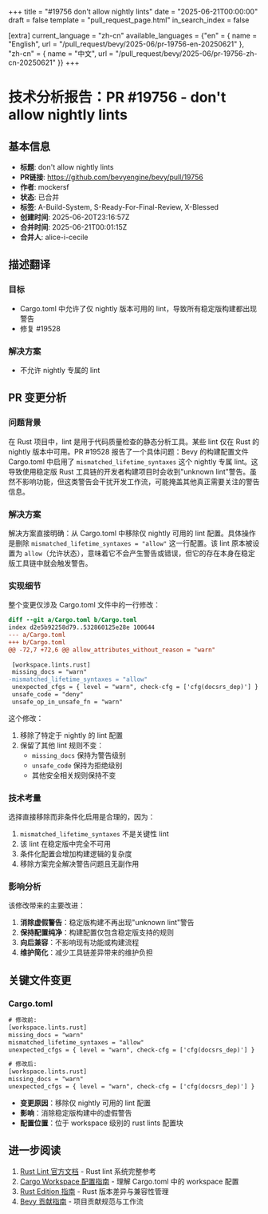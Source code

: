 +++
title = "#19756 don't allow nightly lints"
date = "2025-06-21T00:00:00"
draft = false
template = "pull_request_page.html"
in_search_index = false

[extra]
current_language = "zh-cn"
available_languages = {"en" = { name = "English", url = "/pull_request/bevy/2025-06/pr-19756-en-20250621" }, "zh-cn" = { name = "中文", url = "/pull_request/bevy/2025-06/pr-19756-zh-cn-20250621" }}
+++

# 技术分析报告：PR #19756 - don't allow nightly lints

## 基本信息
- **标题**: don't allow nightly lints
- **PR链接**: https://github.com/bevyengine/bevy/pull/19756
- **作者**: mockersf
- **状态**: 已合并
- **标签**: A-Build-System, S-Ready-For-Final-Review, X-Blessed
- **创建时间**: 2025-06-20T23:16:57Z
- **合并时间**: 2025-06-21T00:01:15Z
- **合并人**: alice-i-cecile

## 描述翻译
### 目标
- Cargo.toml 中允许了仅 nightly 版本可用的 lint，导致所有稳定版构建都出现警告
- 修复 #19528 

### 解决方案
- 不允许 nightly 专属的 lint

## PR 变更分析

### 问题背景
在 Rust 项目中，lint 是用于代码质量检查的静态分析工具。某些 lint 仅在 Rust 的 nightly 版本中可用。PR #19528 报告了一个具体问题：Bevy 的构建配置文件 Cargo.toml 中启用了 `mismatched_lifetime_syntaxes` 这个 nightly 专属 lint。这导致使用稳定版 Rust 工具链的开发者构建项目时会收到"unknown lint"警告。虽然不影响功能，但这类警告会干扰开发工作流，可能掩盖其他真正需要关注的警告信息。

### 解决方案
解决方案直接明确：从 Cargo.toml 中移除仅 nightly 可用的 lint 配置。具体操作是删除 `mismatched_lifetime_syntaxes = "allow"` 这一行配置。该 lint 原本被设置为 `allow`（允许状态），意味着它不会产生警告或错误，但它的存在本身在稳定版工具链中就会触发警告。

### 实现细节
整个变更仅涉及 Cargo.toml 文件中的一行修改：

```diff
diff --git a/Cargo.toml b/Cargo.toml
index d2e5b92258d79..532860125e28e 100644
--- a/Cargo.toml
+++ b/Cargo.toml
@@ -72,7 +72,6 @@ allow_attributes_without_reason = "warn"
 
 [workspace.lints.rust]
 missing_docs = "warn"
-mismatched_lifetime_syntaxes = "allow"
 unexpected_cfgs = { level = "warn", check-cfg = ['cfg(docsrs_dep)'] }
 unsafe_code = "deny"
 unsafe_op_in_unsafe_fn = "warn"
```

这个修改：
1. 移除了特定于 nightly 的 lint 配置
2. 保留了其他 lint 规则不变：
   - `missing_docs` 保持为警告级别
   - `unsafe_code` 保持为拒绝级别
   - 其他安全相关规则保持不变

### 技术考量
选择直接移除而非条件化启用是合理的，因为：
1. `mismatched_lifetime_syntaxes` 不是关键性 lint
2. 该 lint 在稳定版中完全不可用
3. 条件化配置会增加构建逻辑的复杂度
4. 移除方案完全解决警告问题且无副作用

### 影响分析
该修改带来的主要改进：
1. **消除虚假警告**：稳定版构建不再出现"unknown lint"警告
2. **保持配置纯净**：构建配置仅包含稳定版支持的规则
3. **向后兼容**：不影响现有功能或构建流程
4. **维护简化**：减少工具链差异带来的维护负担

## 关键文件变更

### Cargo.toml
```diff
# 修改前:
[workspace.lints.rust]
missing_docs = "warn"
mismatched_lifetime_syntaxes = "allow"
unexpected_cfgs = { level = "warn", check-cfg = ['cfg(docsrs_dep)'] }

# 修改后:
[workspace.lints.rust]
missing_docs = "warn"
unexpected_cfgs = { level = "warn", check-cfg = ['cfg(docsrs_dep)'] }
```
- **变更原因**：移除仅 nightly 可用的 lint 配置
- **影响**：消除稳定版构建中的虚假警告
- **配置位置**：位于 workspace 级别的 rust lints 配置块

## 进一步阅读
1. [Rust Lint 官方文档](https://doc.rust-lang.org/rustc/lints/index.html) - Rust lint 系统完整参考
2. [Cargo Workspace 配置指南](https://doc.rust-lang.org/cargo/reference/workspaces.html) - 理解 Cargo.toml 中的 workspace 配置
3. [Rust Edition 指南](https://doc.rust-lang.org/edition-guide/) - Rust 版本差异与兼容性管理
4. [Bevy 贡献指南](https://github.com/bevyengine/bevy/blob/main/CONTRIBUTING.md) - 项目贡献规范与工作流